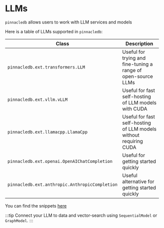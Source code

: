 # LLMs

`pinnacledb` allows users to work with LLM services and models

Here is a table of LLMs supported in `pinnacledb`:

| Class | Description |
| --- | --- |
| `pinnacledb.ext.transformers.LLM` | Useful for trying and fine-tuning a range of open-source LLMs |
| `pinnacledb.ext.vllm.vLLM` | Useful for fast self-hosting of LLM models with CUDA |
| `pinnacledb.ext.llamacpp.LlamaCpp` | Useful for fast self-hosting of LLM models without requiring CUDA |
| `pinnacledb.ext.openai.OpenAIChatCompletion` | Useful for getting started quickly |
| `pinnacledb.ext.anthropic.AnthropicCompletion` | Useful alternative for getting started quickly |

You can find the snippets [here](../reusable_snippets/build_llm)

:::tip
Connect your LLM to data and vector-search using `SequentialModel` or `GraphModel`.
:::
